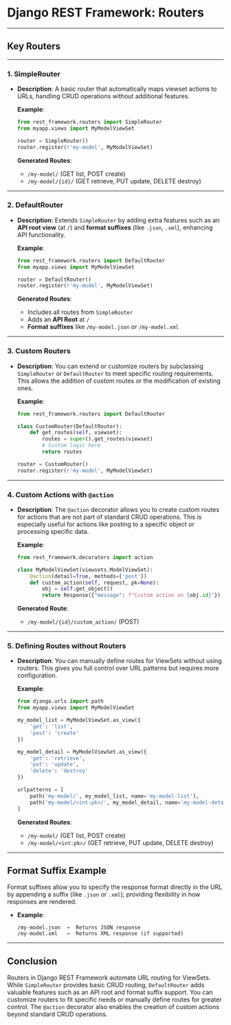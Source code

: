 # Django REST Framework: Routers

---

## **Key Routers**

---

### 1. **SimpleRouter**

- **Description**: A basic router that automatically maps viewset actions to URLs, handling CRUD operations without additional features.

  **Example**:

  ```python
  from rest_framework.routers import SimpleRouter
  from myapp.views import MyModelViewSet

  router = SimpleRouter()
  router.register(r'my-model', MyModelViewSet)
  ```

  **Generated Routes**:

  - `/my-model/` (GET list, POST create)
  - `/my-model/{id}/` (GET retrieve, PUT update, DELETE destroy)

---

### 2. **DefaultRouter**

- **Description**: Extends `SimpleRouter` by adding extra features such as an **API root view** (at `/`) and **format suffixes** (like `.json`, `.xml`), enhancing API functionality.

  **Example**:

  ```python
  from rest_framework.routers import DefaultRouter
  from myapp.views import MyModelViewSet

  router = DefaultRouter()
  router.register(r'my-model', MyModelViewSet)
  ```

  **Generated Routes**:

  - Includes all routes from `SimpleRouter`
  - Adds an **API Root** at `/`
  - **Format suffixes** like `/my-model.json` or `/my-model.xml`

---

### 3. **Custom Routers**

- **Description**: You can extend or customize routers by subclassing `SimpleRouter` or `DefaultRouter` to meet specific routing requirements. This allows the addition of custom routes or the modification of existing ones.

  **Example**:

  ```python
  from rest_framework.routers import DefaultRouter

  class CustomRouter(DefaultRouter):
      def get_routes(self, viewset):
          routes = super().get_routes(viewset)
          # Custom logic here
          return routes

  router = CustomRouter()
  router.register(r'my-model', MyModelViewSet)
  ```

---

### 4. **Custom Actions with `@action`**

- **Description**: The `@action` decorator allows you to create custom routes for actions that are not part of standard CRUD operations. This is especially useful for actions like posting to a specific object or processing specific data.

  **Example**:

  ```python
  from rest_framework.decorators import action

  class MyModelViewSet(viewsets.ModelViewSet):
      @action(detail=True, methods=['post'])
      def custom_action(self, request, pk=None):
          obj = self.get_object()
          return Response({"message": f"Custom action on {obj.id}"})
  ```

  **Generated Route**:

  - `/my-model/{id}/custom_action/` (POST)

---

### 5. **Defining Routes without Routers**

- **Description**: You can manually define routes for ViewSets without using routers. This gives you full control over URL patterns but requires more configuration.

  **Example**:

  ```python
  from django.urls import path
  from myapp.views import MyModelViewSet

  my_model_list = MyModelViewSet.as_view({
      'get': 'list',
      'post': 'create'
  })

  my_model_detail = MyModelViewSet.as_view({
      'get': 'retrieve',
      'put': 'update',
      'delete': 'destroy'
  })

  urlpatterns = [
      path('my-model/', my_model_list, name='my-model-list'),
      path('my-model/<int:pk>/', my_model_detail, name='my-model-detail'),
  ]
  ```

  **Generated Routes**:

  - `/my-model/` (GET list, POST create)
  - `/my-model/<int:pk>/` (GET retrieve, PUT update, DELETE destroy)

---

## **Format Suffix Example**

Format suffixes allow you to specify the response format directly in the URL by appending a suffix (like `.json` or `.xml`), providing flexibility in how responses are rendered.

- **Example**:

  ```
  /my-model.json  →  Returns JSON response
  /my-model.xml   →  Returns XML response (if supported)
  ```

---

## **Conclusion**

Routers in Django REST Framework automate URL routing for ViewSets. While `SimpleRouter` provides basic CRUD routing, `DefaultRouter` adds valuable features such as an API root and format suffix support. You can customize routers to fit specific needs or manually define routes for greater control. The `@action` decorator also enables the creation of custom actions beyond standard CRUD operations.
